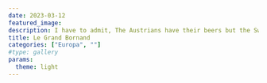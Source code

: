 ```yaml
---
date: 2023-03-12
featured_image: 
description: I have to admit, The Austrians have their beers but the Swiss-Frensch Cuisine on the mountains is unmatched, cést magnifique!
title: Le Grand Bornand
categories: ["Europa", ""]
#type: gallery
params:
  theme: light
---
```


